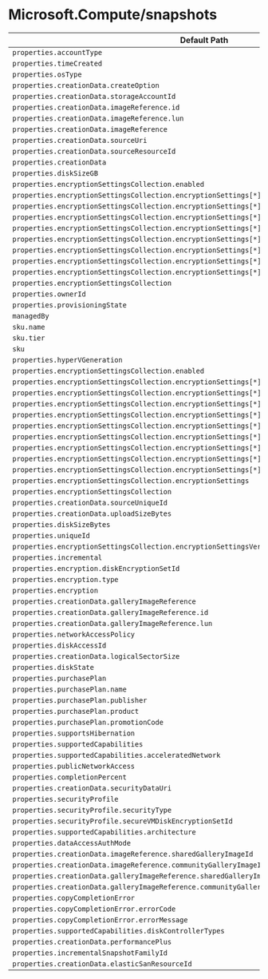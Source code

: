 # Microsoft.Compute/snapshots

| Default Path | Alias |
|---|---|
| `properties.accountType` | `Microsoft.Compute/snapshots/accountType` |
| `properties.timeCreated` | `Microsoft.Compute/snapshots/timeCreated` |
| `properties.osType` | `Microsoft.Compute/snapshots/osType` |
| `properties.creationData.createOption` | `Microsoft.Compute/snapshots/creationData.createOption` |
| `properties.creationData.storageAccountId` | `Microsoft.Compute/snapshots/creationData.storageAccountId` |
| `properties.creationData.imageReference.id` | `Microsoft.Compute/snapshots/creationData.imageReference.id` |
| `properties.creationData.imageReference.lun` | `Microsoft.Compute/snapshots/creationData.imageReference.lun` |
| `properties.creationData.imageReference` | `Microsoft.Compute/snapshots/creationData.imageReference` |
| `properties.creationData.sourceUri` | `Microsoft.Compute/snapshots/creationData.sourceUri` |
| `properties.creationData.sourceResourceId` | `Microsoft.Compute/snapshots/creationData.sourceResourceId` |
| `properties.creationData` | `Microsoft.Compute/snapshots/creationData` |
| `properties.diskSizeGB` | `Microsoft.Compute/snapshots/diskSizeGB` |
| `properties.encryptionSettingsCollection.enabled` | `Microsoft.Compute/snapshots/encryptionSettings.enabled` |
| `properties.encryptionSettingsCollection.encryptionSettings[*].diskEncryptionKey.sourceVault.id` | `Microsoft.Compute/snapshots/encryptionSettings.diskEncryptionKey.sourceVault.id` |
| `properties.encryptionSettingsCollection.encryptionSettings[*].diskEncryptionKey.sourceVault` | `Microsoft.Compute/snapshots/encryptionSettings.diskEncryptionKey.sourceVault` |
| `properties.encryptionSettingsCollection.encryptionSettings[*].diskEncryptionKey.secretUrl` | `Microsoft.Compute/snapshots/encryptionSettings.diskEncryptionKey.secretUrl` |
| `properties.encryptionSettingsCollection.encryptionSettings[*].diskEncryptionKey` | `Microsoft.Compute/snapshots/encryptionSettings.diskEncryptionKey` |
| `properties.encryptionSettingsCollection.encryptionSettings[*].keyEncryptionKey.sourceVault.id` | `Microsoft.Compute/snapshots/encryptionSettings.keyEncryptionKey.sourceVault.id` |
| `properties.encryptionSettingsCollection.encryptionSettings[*].keyEncryptionKey.sourceVault` | `Microsoft.Compute/snapshots/encryptionSettings.keyEncryptionKey.sourceVault` |
| `properties.encryptionSettingsCollection.encryptionSettings[*].keyEncryptionKey.keyUrl` | `Microsoft.Compute/snapshots/encryptionSettings.keyEncryptionKey.keyUrl` |
| `properties.encryptionSettingsCollection.encryptionSettings[*].keyEncryptionKey` | `Microsoft.Compute/snapshots/encryptionSettings.keyEncryptionKey` |
| `properties.encryptionSettingsCollection` | `Microsoft.Compute/snapshots/encryptionSettings` |
| `properties.ownerId` | `Microsoft.Compute/snapshots/ownerId` |
| `properties.provisioningState` | `Microsoft.Compute/snapshots/provisioningState` |
| `managedBy` | `Microsoft.Compute/snapshots/managedBy` |
| `sku.name` | `Microsoft.Compute/snapshots/sku.name` |
| `sku.tier` | `Microsoft.Compute/snapshots/sku.tier` |
| `sku` | `Microsoft.Compute/snapshots/sku` |
| `properties.hyperVGeneration` | `Microsoft.Compute/snapshots/hyperVGeneration` |
| `properties.encryptionSettingsCollection.enabled` | `Microsoft.Compute/snapshots/encryptionSettingsCollection.enabled` |
| `properties.encryptionSettingsCollection.encryptionSettings[*].diskEncryptionKey.sourceVault.id` | `Microsoft.Compute/snapshots/encryptionSettingsCollection.encryptionSettings[*].diskEncryptionKey.sourceVault.id` |
| `properties.encryptionSettingsCollection.encryptionSettings[*].diskEncryptionKey.sourceVault` | `Microsoft.Compute/snapshots/encryptionSettingsCollection.encryptionSettings[*].diskEncryptionKey.sourceVault` |
| `properties.encryptionSettingsCollection.encryptionSettings[*].diskEncryptionKey.secretUrl` | `Microsoft.Compute/snapshots/encryptionSettingsCollection.encryptionSettings[*].diskEncryptionKey.secretUrl` |
| `properties.encryptionSettingsCollection.encryptionSettings[*].diskEncryptionKey` | `Microsoft.Compute/snapshots/encryptionSettingsCollection.encryptionSettings[*].diskEncryptionKey` |
| `properties.encryptionSettingsCollection.encryptionSettings[*].keyEncryptionKey.sourceVault.id` | `Microsoft.Compute/snapshots/encryptionSettingsCollection.encryptionSettings[*].keyEncryptionKey.sourceVault.id` |
| `properties.encryptionSettingsCollection.encryptionSettings[*].keyEncryptionKey.sourceVault` | `Microsoft.Compute/snapshots/encryptionSettingsCollection.encryptionSettings[*].keyEncryptionKey.sourceVault` |
| `properties.encryptionSettingsCollection.encryptionSettings[*].keyEncryptionKey.keyUrl` | `Microsoft.Compute/snapshots/encryptionSettingsCollection.encryptionSettings[*].keyEncryptionKey.keyUrl` |
| `properties.encryptionSettingsCollection.encryptionSettings[*].keyEncryptionKey` | `Microsoft.Compute/snapshots/encryptionSettingsCollection.encryptionSettings[*].keyEncryptionKey` |
| `properties.encryptionSettingsCollection.encryptionSettings[*]` | `Microsoft.Compute/snapshots/encryptionSettingsCollection.encryptionSettings[*]` |
| `properties.encryptionSettingsCollection.encryptionSettings` | `Microsoft.Compute/snapshots/encryptionSettingsCollection.encryptionSettings` |
| `properties.encryptionSettingsCollection` | `Microsoft.Compute/snapshots/encryptionSettingsCollection` |
| `properties.creationData.sourceUniqueId` | `Microsoft.Compute/snapshots/creationData.sourceUniqueId` |
| `properties.creationData.uploadSizeBytes` | `Microsoft.Compute/snapshots/creationData.uploadSizeBytes` |
| `properties.diskSizeBytes` | `Microsoft.Compute/snapshots/diskSizeBytes` |
| `properties.uniqueId` | `Microsoft.Compute/snapshots/uniqueId` |
| `properties.encryptionSettingsCollection.encryptionSettingsVersion` | `Microsoft.Compute/snapshots/encryptionSettingsCollection.encryptionSettingsVersion` |
| `properties.incremental` | `Microsoft.Compute/snapshots/incremental` |
| `properties.encryption.diskEncryptionSetId` | `Microsoft.Compute/snapshots/encryption.diskEncryptionSetId` |
| `properties.encryption.type` | `Microsoft.Compute/snapshots/encryption.type` |
| `properties.encryption` | `Microsoft.Compute/snapshots/encryption` |
| `properties.creationData.galleryImageReference` | `Microsoft.Compute/snapshots/creationData.galleryImageReference` |
| `properties.creationData.galleryImageReference.id` | `Microsoft.Compute/snapshots/creationData.galleryImageReference.id` |
| `properties.creationData.galleryImageReference.lun` | `Microsoft.Compute/snapshots/creationData.galleryImageReference.lun` |
| `properties.networkAccessPolicy` | `Microsoft.Compute/snapshots/networkAccessPolicy` |
| `properties.diskAccessId` | `Microsoft.Compute/snapshots/diskAccessId` |
| `properties.creationData.logicalSectorSize` | `Microsoft.Compute/snapshots/creationData.logicalSectorSize` |
| `properties.diskState` | `Microsoft.Compute/snapshots/diskState` |
| `properties.purchasePlan` | `Microsoft.Compute/snapshots/purchasePlan` |
| `properties.purchasePlan.name` | `Microsoft.Compute/snapshots/purchasePlan.name` |
| `properties.purchasePlan.publisher` | `Microsoft.Compute/snapshots/purchasePlan.publisher` |
| `properties.purchasePlan.product` | `Microsoft.Compute/snapshots/purchasePlan.product` |
| `properties.purchasePlan.promotionCode` | `Microsoft.Compute/snapshots/purchasePlan.promotionCode` |
| `properties.supportsHibernation` | `Microsoft.Compute/snapshots/supportsHibernation` |
| `properties.supportedCapabilities` | `Microsoft.Compute/snapshots/supportedCapabilities` |
| `properties.supportedCapabilities.acceleratedNetwork` | `Microsoft.Compute/snapshots/supportedCapabilities.acceleratedNetwork` |
| `properties.publicNetworkAccess` | `Microsoft.Compute/snapshots/publicNetworkAccess` |
| `properties.completionPercent` | `Microsoft.Compute/snapshots/completionPercent` |
| `properties.creationData.securityDataUri` | `Microsoft.Compute/snapshots/creationData.securityDataUri` |
| `properties.securityProfile` | `Microsoft.Compute/snapshots/securityProfile` |
| `properties.securityProfile.securityType` | `Microsoft.Compute/snapshots/securityProfile.securityType` |
| `properties.securityProfile.secureVMDiskEncryptionSetId` | `Microsoft.Compute/snapshots/securityProfile.secureVMDiskEncryptionSetId` |
| `properties.supportedCapabilities.architecture` | `Microsoft.Compute/snapshots/supportedCapabilities.architecture` |
| `properties.dataAccessAuthMode` | `Microsoft.Compute/snapshots/dataAccessAuthMode` |
| `properties.creationData.imageReference.sharedGalleryImageId` | `Microsoft.Compute/snapshots/creationData.imageReference.sharedGalleryImageId` |
| `properties.creationData.imageReference.communityGalleryImageId` | `Microsoft.Compute/snapshots/creationData.imageReference.communityGalleryImageId` |
| `properties.creationData.galleryImageReference.sharedGalleryImageId` | `Microsoft.Compute/snapshots/creationData.galleryImageReference.sharedGalleryImageId` |
| `properties.creationData.galleryImageReference.communityGalleryImageId` | `Microsoft.Compute/snapshots/creationData.galleryImageReference.communityGalleryImageId` |
| `properties.copyCompletionError` | `Microsoft.Compute/snapshots/copyCompletionError` |
| `properties.copyCompletionError.errorCode` | `Microsoft.Compute/snapshots/copyCompletionError.errorCode` |
| `properties.copyCompletionError.errorMessage` | `Microsoft.Compute/snapshots/copyCompletionError.errorMessage` |
| `properties.supportedCapabilities.diskControllerTypes` | `Microsoft.Compute/snapshots/supportedCapabilities.diskControllerTypes` |
| `properties.creationData.performancePlus` | `Microsoft.Compute/snapshots/creationData.performancePlus` |
| `properties.incrementalSnapshotFamilyId` | `Microsoft.Compute/snapshots/incrementalSnapshotFamilyId` |
| `properties.creationData.elasticSanResourceId` | `Microsoft.Compute/snapshots/creationData.elasticSanResourceId` |

